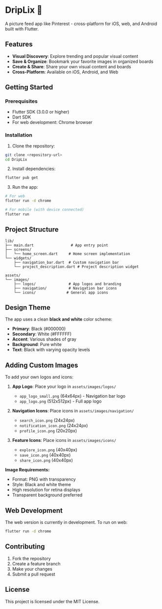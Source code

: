 # DripLix 📌

A picture feed app like Pinterest - cross-platform for iOS, web, and Android built with Flutter.

## Features

- **Visual Discovery**: Explore trending and popular visual content
- **Save & Organize**: Bookmark your favorite images in organized boards
- **Create & Share**: Share your own visual content and boards
- **Cross-Platform**: Available on iOS, Android, and Web

## Getting Started

### Prerequisites

- Flutter SDK (3.0.0 or higher)
- Dart SDK
- For web development: Chrome browser

### Installation

1. Clone the repository:
```bash
git clone <repository-url>
cd DripLix
```

2. Install dependencies:
```bash
flutter pub get
```

3. Run the app:
```bash
# For web
flutter run -d chrome

# For mobile (with device connected)
flutter run
```

## Project Structure

```
lib/
├── main.dart                 # App entry point
├── screens/
│   └── home_screen.dart     # Home screen implementation
└── widgets/
    ├── navigation_bar.dart  # Custom navigation bar
    └── project_description.dart # Project description widget

assets/
└── images/
    ├── logos/               # App logos and branding
    ├── navigation/          # Navigation bar icons
    └── icons/              # General app icons
```

## Design Theme

The app uses a clean **black and white** color scheme:
- **Primary**: Black (#000000)
- **Secondary**: White (#FFFFFF) 
- **Accent**: Various shades of gray
- **Background**: Pure white
- **Text**: Black with varying opacity levels

## Adding Custom Images

To add your own logos and icons:

1. **App Logo**: Place your logo in `assets/images/logos/`
   - `app_logo_small.png` (64x64px) - Navigation bar logo
   - `app_logo.png` (512x512px) - Full app logo

2. **Navigation Icons**: Place icons in `assets/images/navigation/`
   - `search_icon.png` (24x24px)
   - `notification_icon.png` (24x24px)
   - `profile_icon.png` (20x20px)

3. **Feature Icons**: Place icons in `assets/images/icons/`
   - `explore_icon.png` (40x40px)
   - `save_icon.png` (40x40px)
   - `share_icon.png` (40x40px)

**Image Requirements:**
- Format: PNG with transparency
- Style: Black and white theme
- High resolution for retina displays
- Transparent background preferred

## Web Development

The web version is currently in development. To run on web:

```bash
flutter run -d chrome
```

## Contributing

1. Fork the repository
2. Create a feature branch
3. Make your changes
4. Submit a pull request

## License

This project is licensed under the MIT License.
